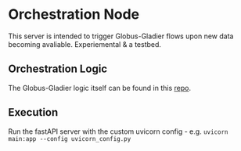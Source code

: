 # Orchestration Node

This server is intended to trigger Globus-Gladier flows upon new data becoming avaliable. Experiemental & a testbed.

## Orchestration Logic

The Globus-Gladier logic itself can be found in this [repo](https://github.com/LivePublication/gladier-globus-orchestration).

## Execution

Run the fastAPI server with the custom uvicorn config - e.g. `uvicorn main:app --config uvicorn_config.py`